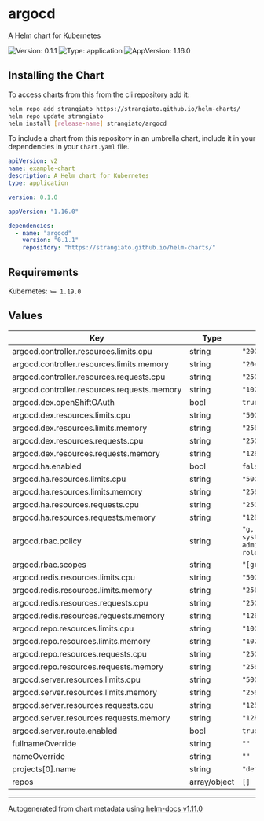 # argocd

A Helm chart for Kubernetes

![Version: 0.1.1](https://img.shields.io/badge/Version-0.1.1-informational?style=flat-square) ![Type: application](https://img.shields.io/badge/Type-application-informational?style=flat-square) ![AppVersion: 1.16.0](https://img.shields.io/badge/AppVersion-1.16.0-informational?style=flat-square)

## Installing the Chart

To access charts from this from the cli repository add it:

```sh
helm repo add strangiato https://strangiato.github.io/helm-charts/
helm repo update strangiato
helm install [release-name] strangiato/argocd
```

To include a chart from this repository in an umbrella chart, include it in your dependencies in your `Chart.yaml` file.

```yaml
apiVersion: v2
name: example-chart
description: A Helm chart for Kubernetes
type: application

version: 0.1.0

appVersion: "1.16.0"

dependencies:
  - name: "argocd"
    version: "0.1.1"
    repository: "https://strangiato.github.io/helm-charts/"
```

## Requirements

Kubernetes: `>= 1.19.0`

## Values

| Key | Type | Default | Description |
|-----|------|---------|-------------|
| argocd.controller.resources.limits.cpu | string | `"2000m"` |  |
| argocd.controller.resources.limits.memory | string | `"2048Mi"` |  |
| argocd.controller.resources.requests.cpu | string | `"250m"` |  |
| argocd.controller.resources.requests.memory | string | `"1024Mi"` |  |
| argocd.dex.openShiftOAuth | bool | `true` |  |
| argocd.dex.resources.limits.cpu | string | `"500m"` |  |
| argocd.dex.resources.limits.memory | string | `"256Mi"` |  |
| argocd.dex.resources.requests.cpu | string | `"250m"` |  |
| argocd.dex.resources.requests.memory | string | `"128Mi"` |  |
| argocd.ha.enabled | bool | `false` |  |
| argocd.ha.resources.limits.cpu | string | `"500m"` |  |
| argocd.ha.resources.limits.memory | string | `"256Mi"` |  |
| argocd.ha.resources.requests.cpu | string | `"250m"` |  |
| argocd.ha.resources.requests.memory | string | `"128Mi"` |  |
| argocd.rbac.policy | string | `"g, system:cluster-admins, role:admin"` |  |
| argocd.rbac.scopes | string | `"[groups]"` |  |
| argocd.redis.resources.limits.cpu | string | `"500m"` |  |
| argocd.redis.resources.limits.memory | string | `"256Mi"` |  |
| argocd.redis.resources.requests.cpu | string | `"250m"` |  |
| argocd.redis.resources.requests.memory | string | `"128Mi"` |  |
| argocd.repo.resources.limits.cpu | string | `"1000m"` |  |
| argocd.repo.resources.limits.memory | string | `"1024Mi"` |  |
| argocd.repo.resources.requests.cpu | string | `"250m"` |  |
| argocd.repo.resources.requests.memory | string | `"256Mi"` |  |
| argocd.server.resources.limits.cpu | string | `"500m"` |  |
| argocd.server.resources.limits.memory | string | `"256Mi"` |  |
| argocd.server.resources.requests.cpu | string | `"125m"` |  |
| argocd.server.resources.requests.memory | string | `"128Mi"` |  |
| argocd.server.route.enabled | bool | `true` |  |
| fullnameOverride | string | `""` |  |
| nameOverride | string | `""` |  |
| projects[0].name | string | `"default"` |  |
| repos | array/object | `[]` |  |

----------------------------------------------
Autogenerated from chart metadata using [helm-docs v1.11.0](https://github.com/norwoodj/helm-docs/releases/v1.11.0)
